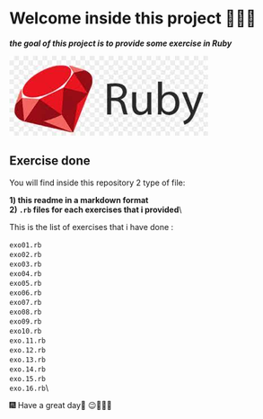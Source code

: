 # Welcome inside this project 👨🏾‍💻

***the goal of this project is to provide some exercise in Ruby***

![ruby](/img/image.png) 

## Exercise done
You will find inside this repository 2 type of file:

**1) this readme in a markdown format**\
**2) `.rb` files for each exercises that i provided**\

This is the list of exercises that i have done :


`exo01.rb`\
`exo02.rb`\
`exo03.rb`\
`exo04.rb`\
`exo05.rb`\
`exo06.rb`\
`exo07.rb`\
`exo08.rb`\
`exo09.rb`\
`exo10.rb`\
`exo.11.rb`\
`exo.12.rb`\
`exo.13.rb`\
`exo.14.rb`\
`exo.15.rb`\
`exo.16.rb`\

🎆 Have a great day🎇 😉👨🏾‍💻